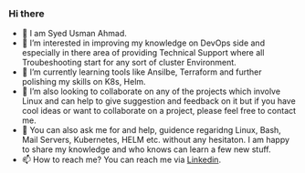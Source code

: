 ### Hi there

- 👋 I am Syed Usman Ahmad.
- 👀 I’m interested in improving my knowledge on DevOps side and especially in there area of providing Technical Support where all Troubeshooting start for any sort of cluster Environment.
- 🌱 I’m currently learning tools like Ansilbe, Terraform and further polishing my skills on K8s, Helm.
- 👯 I’m also looking to collaborate on any of the projects which involve Linux and can help to give suggestion and feedback on it but if you have cool ideas or want to collaborate on a project, please feel free to contact me.
- 💬 You can also ask me for and help, guidence regaridng Linux, Bash, Mail Servers, Kubernetes, HELM etc. without any hesitaton. I am happy to share my knowledge and who knows can learn a few new stuff. 
- 📫 How to reach me? You can reach me via [Linkedin](https://www.linkedin.com/in/syed-usman-ahmad-b1415515/).


<!--
**usmangt/usmangt** is a ✨ _special_ ✨ repository because its `README.md` (this file) appears on your GitHub profile.

Here are some ideas to get you started:

- 🔭 I’m currently working on ...
- 🌱 I’m currently learning ...
- 👯 I’m looking to collaborate on ...
- 🤔 I’m looking for help with ...
- 💬 Ask me about ...
- 📫 How to reach me: ...
- 😄 Pronouns: ...
- ⚡ Fun fact: ...
-->
